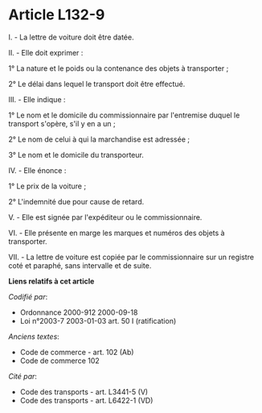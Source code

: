 # Article L132-9

I. - La lettre de voiture doit être datée.

II. - Elle doit exprimer :

1° La nature et le poids ou la contenance des objets à transporter ;

2° Le délai dans lequel le transport doit être effectué.

III. - Elle indique :

1° Le nom et le domicile du commissionnaire par l'entremise duquel le transport s'opère, s'il y en a un ;

2° Le nom de celui à qui la marchandise est adressée ;

3° Le nom et le domicile du transporteur.

IV. - Elle énonce :

1° Le prix de la voiture ;

2° L'indemnité due pour cause de retard.

V. - Elle est signée par l'expéditeur ou le commissionnaire.

VI. - Elle présente en marge les marques et numéros des objets à transporter.

VII. - La lettre de voiture est copiée par le commissionnaire sur un registre coté et paraphé, sans intervalle et de suite.

**Liens relatifs à cet article**

_Codifié par_:

  - Ordonnance 2000-912 2000-09-18
  - Loi n°2003-7 2003-01-03 art. 50 I (ratification)

_Anciens textes_:

  - Code de commerce - art. 102 (Ab)
  - Code de commerce 102

_Cité par_:

  - Code des transports - art. L3441-5 (V)
  - Code des transports - art. L6422-1 (VD)
